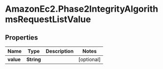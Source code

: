 # AmazonEc2.Phase2IntegrityAlgorithmsRequestListValue

## Properties

Name | Type | Description | Notes
------------ | ------------- | ------------- | -------------
**value** | **String** |  | [optional] 


